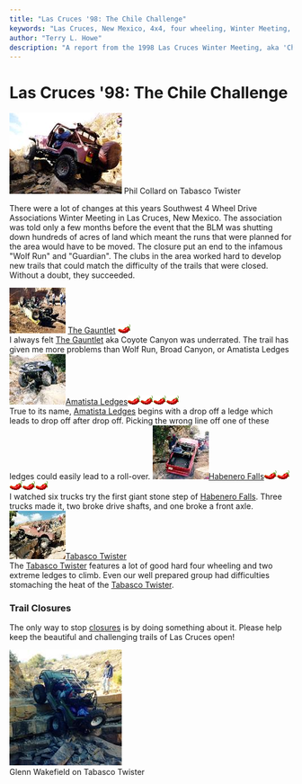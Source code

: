 ```yaml
---
title: "Las Cruces '98: The Chile Challenge"
keywords: "Las Cruces, New Mexico, 4x4, four wheeling, Winter Meeting, 1998, Chile Challenge, Guardian, Wolf Run, Gauntlet, Tabasco Twister, Habenero Falls, Amatista Ledges, Jeep, Toyota, Ford, Bronco, CJ, Wrangler, Kronos"
author: "Terry L. Howe"
description: "A report from the 1998 Las Cruces Winter Meeting, aka 'Chile Challenge'.  Trail reports from the Gauntlet, Amatista Ledges, and Tabasco Twister (aka Kronos)."
---
```

# Las Cruces '98: The Chile Challenge

[![Phil Collard on Tabasco Twister](/img/terry/trail/lc98b_.jpg)](/img/terry/trail/lc98b.jpg) Phil Collard on Tabasco Twister 

There were a lot of changes at this years Southwest 4 Wheel Drive Associations Winter Meeting in Las Cruces, New Mexico. The association was told only a few months before the event that the BLM was shutting down hundreds of acres of land which meant the runs that were planned for the area would have to be moved. The closure put an end to the infamous "Wolf Run" and "Guardian". The clubs in the area worked hard to develop new trails that could match the difficulty of the trails that were closed. Without a doubt, they succeeded. 

[![Gauntlet](/img/terry/trail/lc98tocg.jpg)](lc98_gauntlet.md) [The Gauntlet](lc98_gauntlet.md) ![](/img/terry/trail/pepper.gif)  
I always felt [The Gauntlet](lc98_gauntlet.md) aka Coyote Canyon was underrated. The trail has given me more problems than Wolf Run, Broad Canyon, or Amatista Ledges [![Amatista Ledges](/img/terry/trail/lc98toca.jpg)](lc98_amatista.md)[Amatista Ledges](lc98_amatista.md)![](/img/terry/trail/pepper.gif)![](/img/terry/trail/pepper.gif)![](/img/terry/trail/pepper.gif)![](/img/terry/trail/pepper.gif)  
True to its name, [Amatista Ledges](lc98_amatista.md) begins with a drop off a ledge which leads to drop off after drop off. Picking the wrong line off one of these ledges could easily lead to a roll-over. [![Habenero Falls](/img/terry/trail/lc98toch.jpg)](lc98_habenero.md)[Habenero Falls](lc98_habenero.md)![](/img/terry/trail/pepper.gif)![](/img/terry/trail/pepper.gif)![](/img/terry/trail/pepper.gif)![](/img/terry/trail/pepper.gif)![](/img/terry/trail/pepper.gif)  
I watched six trucks try the first giant stone step of [Habenero Falls](lc98_habenero.md). Three trucks made it, two broke drive shafts, and one broke a front axle. [![Tabasco Twister](/img/terry/trail/lc98toc_.jpg)](lc98_tabasco.md)[Tabasco Twister](lc98_tabasco.md)  
The [Tabasco Twister](lc98_tabasco.md) features a lot of good hard four wheeling and two extreme ledges to climb. Even our well prepared group had difficulties stomaching the heat of the [Tabasco Twister](lc98_tabasco.md). 

### Trail Closures

The only way to stop [closures](lc98_closure.md) is by doing something about it. Please help keep the beautiful and challenging trails of Las Cruces open! 

[![Glenn Wakefield on Tabasco Twister](/img/terry/trail/lc984_.jpg)](/img/terry/trail/lc984.jpg)   
Glenn Wakefield on Tabasco Twister